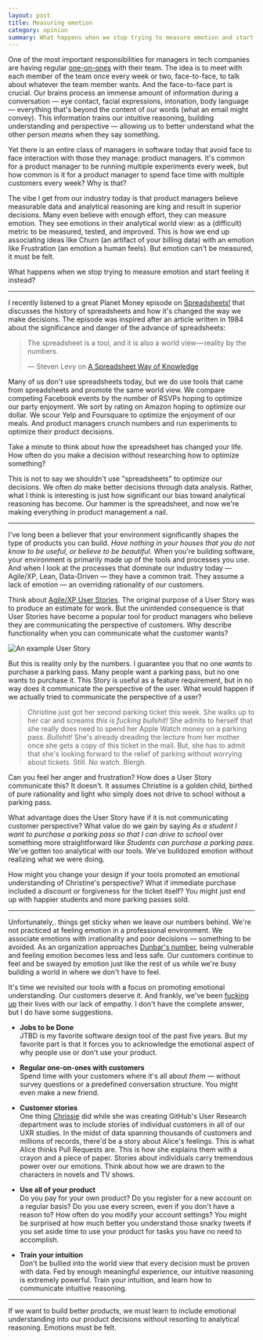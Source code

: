 ```yaml
---
layout: post
title: Measuring emotion
category: opinion
summary: What happens when we stop trying to measure emotion and start feeling it instead?
---
```


One of the most important responsibilities for managers in tech companies are having regular [one-on-ones](http://www.bhorowitz.com/one_on_one) with their team. The idea is to meet with each member of the team once every week or two, face-to-face, to talk about whatever the team member wants. And the face-to-face part is crucial. Our brains process an immense amount of information during a conversation —  eye contact, facial expressions, intonation, body language — everything that's beyond the content of our words (what an email might convey). This information trains our intuitive reasoning,  building understanding and perspective — allowing us to better understand what the other person *means* when they say something.

Yet there is an entire class of managers in software today that avoid face to face interaction with those they manage: product managers. It's common for a product manager to be running multiple experiments every week, but how common is it for a product manager to spend face time with multiple customers every week? Why is that?

The vibe I get from our industry today is that product managers believe measurable data and analytical reasoning are king and result in superior decisions. Many even believe with enough effort, they can measure emotion. They see emotions in their analytical world view: as a (difficult) metric to be measured, tested, and improved. This is how we end up associating ideas like Churn (an artifact of your billing data) with an emotion like Frustration (an emotion a human feels). But emotion can't be measured, it must be felt.

What happens when we stop trying to measure emotion and start feeling it instead?

* * * *

I recently listened to a great Planet Money episode on [Spreadsheets!](http://www.npr.org/blogs/money/2015/02/25/389027988/episode-606-spreadsheets) that discusses the history of spreadsheets and how it's changed the way we make decisions. The episode was inspired after an article written in 1984 about the significance and danger of the advance of spreadsheets:

> The spreadsheet is a tool, and it is also a world view — reality by the numbers.
>
> — Steven Levy on [A Spreadsheet Way of Knowledge](https://medium.com/backchannel/a-spreadsheet-way-of-knowledge-8de60af7146e)

Many of us don't use spreadsheets today, but we do use tools that came from spreadsheets and promote the same world view. We compare competing Facebook events by the number of RSVPs hoping to optimize our party enjoyment. We sort by rating on Amazon hoping to optimize our dollar. We scour Yelp and Foursquare to optimize the enjoyment of our meals. And product managers crunch numbers and run experiments to optimize their product decisions.

Take a minute to think about how the spreadsheet has changed your life. How often do you make a decision without researching how to optimize something?

This is not to say we shouldn't use "spreadsheets" to optimize our decisions. We often _do_ make better decisions through data analysis. Rather, what I think is interesting is just how significant our bias toward analytical reasoning has become. Our hammer is the spreadsheet, and now we're making everything in product management a nail.

* * * *

I've long been a believer that your environment significantly shapes the type of products you can build. *Have nothing in your houses that you do not know to be useful, or believe to be beautiful.* When you're building software, your environment is primarily made up of the tools and processes you use. And when I look at the processes that dominate our industry today — Agile/XP, Lean, Data-Driven — they have a common trait. They assume a lack of emotion — an overriding rationality of our customers.

Think about [Agile/XP User Stories](http://www.agilemodeling.com/artifacts/userStory.htm). The original purpose of a User Story was to produce an estimate for work. But the unintended consequence is that User Stories have become a popular tool for product managers who believe they are communicating the perspective of customers. Why describe functionality when you can communicate what the customer wants?

<div class="figure">
	<img src="http://assets.warpspire.com/images/measuring-emotion/user-story.jpg" alt="An example User Story" />
</div>

But this is reality only by the numbers. I guarantee you that no one *wants* to purchase a parking pass. Many people want a parking pass, but no one wants to purchase it. This Story is useful as a feature requirement, but in no way does it communicate the perspective of the user. What would happen if we actually tried to communicate the perspective of a user?

> Christine just got her second parking ticket this week. She walks up to her car and screams *this is fucking bullshit!* She admits to herself that she really does need to spend her Apple Watch money on a parking pass. *Bullshit!* She's already dreading the lecture from her mother once she gets a copy of this ticket in the mail. But, she has to admit that she's looking forward to the relief of parking without worrying about tickets. Still. No watch. Blergh.

Can you feel her anger and frustration? How does a User Story communicate this? It doesn't. It assumes Christine is a golden child, birthed of pure rationality and light who simply does not drive to school without a parking pass.

What advantage does the User Story have if it is not communicating customer perspective? What value do we gain by saying *As a student I want to purchase a parking pass so that I can drive to school* over something more straightforward like *Students can purchase a parking pass.* We've gotten too analytical with our tools. We've bulldozed emotion without realizing what we were doing.

How might you change your design if your tools promoted an emotional understanding of Christine's perspective? What if immediate purchase included a discount or forgiveness for the ticket itself? You might just end up with happier students and more parking passes sold.

* * * *

Unfortunately,. things get sticky when we leave our numbers behind. We're not practiced at feeling emotion in a professional environment. We associate emotions with irrationality and poor decisions — something to be avoided. As an organization approaches [Dunbar's number](http://en.wikipedia.org/wiki/Dunbar%27s_number), being vulnerable and feeling emotion becomes less and less safe. Our customers continue to feel and be swayed by emotion just like the rest of us while we're busy building a world in where we don't have to feel.

It's time we revisited our tools with a focus on promoting emotional understanding. Our customers deserve it. And frankly, we've been [fucking up](http://meyerweb.com/eric/thoughts/2014/12/24/inadvertent-algorithmic-cruelty/) their lives with our lack of empathy. I don't have the complete answer, but I do have some suggestions.

* **Jobs to be Done**  
	JTBD is my favorite software design tool of the past five years. But my favorite part is that it forces you to acknowledge the emotional aspect of why people use or don't use your product.

* **Regular one-on-ones with customers**  
	Spend time with your customers where it's all about *them* — without survey questions or a predefined conversation structure. You might even make a new friend.

* **Customer stories**  
	One thing [Chrissie](https://twitter.com/tenaciouscb) did while she was creating GitHub's User Research department was to include stories of individual customers in all of our UXR studies. In the midst of data spanning thousands of customers and millions of records, there'd be a story about Alice's feelings. This is what Alice thinks Pull Requests are. This is how she explains them with a crayon and a piece of paper. Stories about individuals carry tremendous power over our emotions. Think about how we are drawn to the characters in novels and TV shows.

* **Use all of your product**  
	Do you pay for your own product? Do you register for a new account on a regular basis? Do you use every screen, even if you don't have a reason to? How often do you modify your account settings? You might be surprised at how much better you understand those snarky tweets if you set aside time to use your product for tasks you have no need to accomplish.

* **Train your intuition**  
	Don't be bullied into the world view that every decision must be proven with data. Fed by enough meaningful experience, our intuitive reasoning is extremely powerful. Train your intuition, and learn how to communicate intuitive reasoning.

* * * *

If we want to build better products, we must learn to include emotional understanding into our product decisions without resorting to analytical reasoning. Emotions must be felt.
